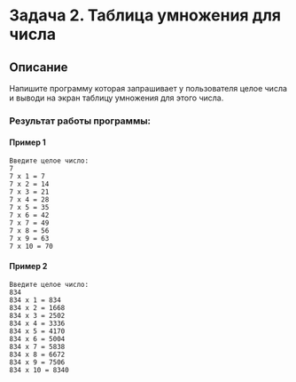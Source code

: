 # Задача 2. Таблица умножения для числа

## Описание

Напишите программу которая запрашивает у пользователя целое числа и выводи на экран таблицу умножения для этого числа.

### Результат работы программы:

#### Пример 1
```
Введите целое число:
7
7 x 1 = 7
7 x 2 = 14
7 x 3 = 21
7 x 4 = 28
7 x 5 = 35
7 x 6 = 42
7 x 7 = 49
7 x 8 = 56
7 x 9 = 63
7 x 10 = 70
```

#### Пример 2
```
Введите целое число:
834
834 x 1 = 834
834 x 2 = 1668
834 x 3 = 2502
834 x 4 = 3336
834 x 5 = 4170
834 x 6 = 5004
834 x 7 = 5838
834 x 8 = 6672
834 x 9 = 7506
834 x 10 = 8340
```
